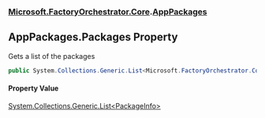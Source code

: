 ### [Microsoft.FactoryOrchestrator.Core](Microsoft_FactoryOrchestrator_Core.md 'Microsoft.FactoryOrchestrator.Core').[AppPackages](Microsoft_FactoryOrchestrator_Core_AppPackages.md 'Microsoft.FactoryOrchestrator.Core.AppPackages')
## AppPackages.Packages Property
Gets a list of the packages  
```csharp
public System.Collections.Generic.List<Microsoft.FactoryOrchestrator.Core.PackageInfo> Packages { get; set; }
```
#### Property Value
[System.Collections.Generic.List&lt;](https://docs.microsoft.com/en-us/dotnet/api/System.Collections.Generic.List-1 'System.Collections.Generic.List')[PackageInfo](Microsoft_FactoryOrchestrator_Core_PackageInfo.md 'Microsoft.FactoryOrchestrator.Core.PackageInfo')[&gt;](https://docs.microsoft.com/en-us/dotnet/api/System.Collections.Generic.List-1 'System.Collections.Generic.List')
